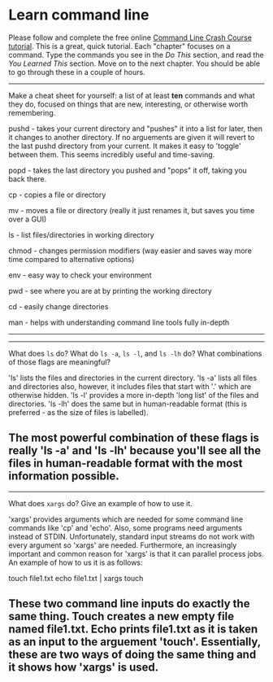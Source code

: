# Learn command line

Please follow and complete the free online [Command Line Crash Course
tutorial](http://cli.learncodethehardway.org/book/). This is a great,
quick tutorial. Each "chapter" focuses on a command. Type the commands
you see in the _Do This_ section, and read the _You Learned This_
section. Move on to the next chapter. You should be able to go through
these in a couple of hours.


---

Make a cheat sheet for yourself: a list of at least **ten** commands and what they do, focused on things that are new, interesting, or otherwise worth remembering.

pushd - takes your current directory and "pushes" it into a list for later, then it changes to another directory. If no arguements are given it will revert to the last pushd directory from your current.  It makes it easy to 'toggle' between them.  This seems incredibly useful and time-saving.

popd - takes the last directory you pushed and "pops" it off, taking you back there.

cp - copies a file or directory

mv - moves a file or directory (really it just renames it, but saves you time over a GUI)

ls - list files/directories in working directory

chmod - changes permission modifiers (way easier and saves way more time compared to alternative options)

env - easy way to check your environment

pwd - see where you are at by printing the working directory

cd - easily change directories

man - helps with understanding command line tools fully in-depth

---


---

What does `ls` do? What do `ls -a`, `ls -l`, and `ls -lh` do? What combinations of those flags are meaningful?

'ls' lists the files and directories in the current directory.  'ls -a' lists all files and directories also, however, it includes files that start with '.' which are otherwise hidden.  'ls -l' provides a more in-depth 'long list' of the files and directories.  'ls -lh' does the same but in human-readable format (this is preferred - as the size of files is labelled).

The most powerful combination of these flags is really 'ls -a' and 'ls -lh' because you'll see all the files in human-readable format with the most information possible.
---


---

What does `xargs` do? Give an example of how to use it.

'xargs' provides arguments which are needed for some command line commands like 'cp' and 'echo'.  Also, some programs need arguments instead of STDIN.  Unfortunately, standard input streams do not work with every argument so 'xargs' are needed.  Furthermore, an increasingly important and common reason for 'xargs' is that it can parallel process jobs.  An example of how to us it is as follows:

touch file1.txt
echo file1.txt | xargs touch

These two command line inputs do exactly the same thing.  Touch creates a new empty file named file1.txt.  Echo prints file1.txt as it is taken as an input to the arguement 'touch'.  Essentially, these are two ways of doing the same thing and it shows how 'xargs' is used.
---

